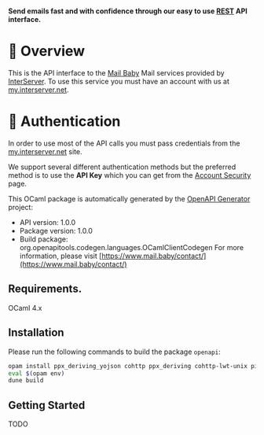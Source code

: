 # 
**Send emails fast and with confidence through our easy to use [REST](https://en.wikipedia.org/wiki/Representational_state_transfer) API interface.**


# 📌 Overview

This is the API interface to the [Mail Baby](https//mail.baby/) Mail services provided by [InterServer](https://www.interserver.net). To use this service you must have an account with us at [my.interserver.net](https://my.interserver.net).


# 🔐 Authentication

In order to use most of the API calls you must pass credentials from the [my.interserver.net](https://my.interserver.net/) site.  

We support several different authentication methods but the preferred method is to use the **API Key** which you can get from the [Account Security](https://my.interserver.net/account_security) page.


This OCaml package is automatically generated by the [OpenAPI Generator](https://openapi-generator.tech) project:

- API version: 1.0.0
- Package version: 1.0.0
- Build package: org.openapitools.codegen.languages.OCamlClientCodegen
For more information, please visit [https://www.mail.baby/contact/](https://www.mail.baby/contact/)

## Requirements.

OCaml 4.x

## Installation

Please run the following commands to build the package `openapi`:

```sh
opam install ppx_deriving_yojson cohttp ppx_deriving cohttp-lwt-unix pin ocaml-migrate-parsetree 1.3.1
eval $(opam env)
dune build
```

## Getting Started

TODO
